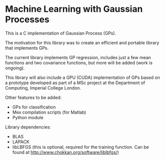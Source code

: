 Machine Learning with Gaussian Processes
====

This is a C implementation of Gaussian Process (GPs).

The motivation for this library was to create an efficient and portable library
that implements GPs.

The current library implements GP regression, includes just a few mean functions
and two covariance functions, but more will be added (work is ongoing).

This library will also include a GPU (CUDA) implementation of GPs based on a
prototype developed as part of a MSc project at the Department of Computing,
Imperial College London.

Other features to be added:
- GPs for classification
- Mex compilation scripts (for Matlab)
- Python module

Library dependencies:
- BLAS
- LAPACK
- libLBFGS (this is optional, required for the training function. Can be found at http://www.chokkan.org/software/liblbfgs/)
